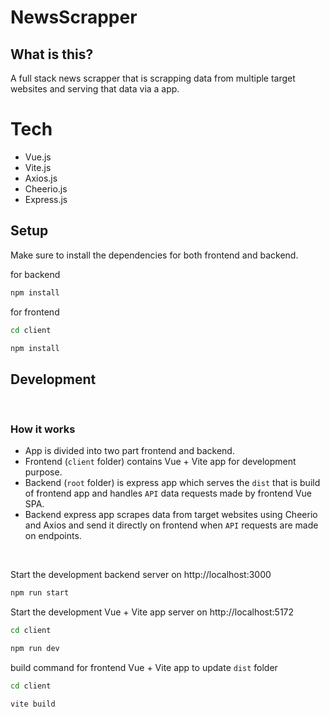 # NewsScrapper

## What is this?
A full stack news scrapper that is scrapping data from multiple target websites and serving that data via a app.

# Tech
- Vue.js
- Vite.js
- Axios.js
- Cheerio.js
- Express.js

<!-- ![drifto](https://media.tenor.com/KztJoFknRqQAAAAd/ryosuke-takumi.gif) -->
## Setup
Make sure to install the dependencies for both frontend and backend.

for backend
```bash
npm install
```
for frontend
```bash
cd client

npm install
```

## Development 

<br>

### How it works
- App is divided into two part frontend and backend.
- Frontend (`client` folder) contains Vue + Vite app for development purpose.
- Backend (`root` folder) is express app which serves the `dist` that is build of frontend app and handles `API` data requests made by frontend Vue SPA.
- Backend express app scrapes data from target websites using Cheerio and Axios and send it directly on frontend when `API` requests are made on endpoints.

<br>

Start the development backend server on http://localhost:3000

```bash
npm run start
```
Start the development Vue + Vite app server on http://localhost:5172

```bash
cd client 

npm run dev
```
build command for frontend Vue + Vite app to update `dist` folder 

```bash
cd client 

vite build
```
